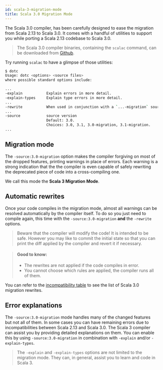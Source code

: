 ```yaml
---
id: scala-3-migration-mode
title: Scala 3.0 Migration Mode
---
```


The Scala 3.0 compiler, has been carefully designed to ease the migration from Scala 2.13 to Scala 3.0.
It comes with a handful of utilities to support you while porting a Scala 2.13 codebase to Scala 3.0.

> The Scala 3.0 compiler binaries, containing the `scalac` command, can be downloaded from [Github](https://github.com/lampepfl/dotty/releases/).

Try running `scalac` to have a glimpse of those utilities:

``` bash
$ dotc
Usage: dotc <options> <source files>
where possible standard options include:

...
-explain           Explain errors in more detail.
-explain-types     Explain type errors in more detail.
...
-rewrite           When used in conjunction with a `...-migration` source version, rewrites sources to migrate to new version.
...
-source            source version
                   Default: 3.0.
                   Choices: 3.0, 3.1, 3.0-migration, 3.1-migration.
...
```

## Migration mode

The `-source:3.0-migration` option makes the compiler forgiving on most of the dropped features, printing warnings in place of errors.
Each warning is a strong indication that the the compiler is even capable of safely rewriting the deprecated piece of code into a cross-compiling one.

We call this mode the **Scala 3 Migration Mode**.

## Automatic rewrites

Once your code compiles in the migration mode, almost all warnings can be resolved automatically by the compiler itself.
To do so you just need to compile again, this time with the `-source:3.0-migration` **and** the `-rewrite` options.

> Beware that the compiler will modify the code! It is intended to be safe.
> However you may like to commit the initial state so that you can print the diff applied by the compiler and revert it if necessary.

> #### Good to know:
> - The rewrites are not applied if the code compiles in error.
> - You cannot choose which rules are applied, the compiler runs all of them.

You can refer to the [incompatibility table](incompatibilities/table.md) to see the list of Scala 3.0 migration rewrites.

## Error explanations

The `-source:3.0-migration` mode handles many of the changed features but not all of them.
In some cases you can have remaining errors due to incompatibilities between Scala 2.13 and Scala 3.0.
The Scala 3 compiler can assist you by providing detailed explanations on them.
You can enable this by using `-source:3.0-migration` in combination with `-explain` and/or `-explain-types`.

> The `-explain` and `-explain-types` options are not limited to the migration mode.
> They can, in general, assist you to learn and code in Scala 3.
